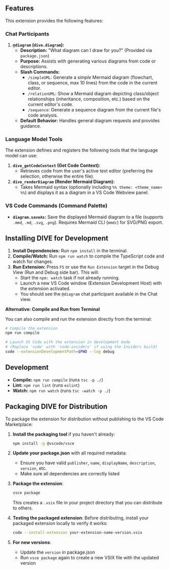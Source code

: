 ## Features

This extension provides the following features:

### Chat Participants

1.  **`@diagram` (`dive.diagram`):**
    *   **Description:** "What diagram can I draw for you?" (Provided via `package.json`)
    *   **Purpose:** Assists with generating various diagrams from code or descriptions.
    *   **Slash Commands:**
        *   `/simpleUML`: Generate a *simple* Mermaid diagram (flowchart, class, or sequence, max 10 lines) from the code in the current editor.
        *   `/relationUML`: Show a Mermaid diagram depicting class/object relationships (inheritance, composition, etc.) based on the current editor's code.
        *   `/sequence`: Generate a sequence diagram from the current file's code analysis.
    *   **Default Behavior:** Handles general diagram requests and provides guidance.

### Language Model Tools

The extension defines and registers the following tools that the language model can use:

1.  **`dive_getCodeContext` (Get Code Context):**
    *   Retrieves code from the user's active text editor (preferring the selection, otherwise the entire file).
2.  **`dive_renderDiagram` (Render Mermaid Diagram):**
    *   Takes Mermaid syntax (optionally including `%% theme: <theme_name> %%`) and displays it as a diagram in a VS Code Webview panel.

### VS Code Commands (Command Palette)

-   **`diagram.saveAs`:** Save the displayed Mermaid diagram to a file (supports `.mmd`, `.md`, `.svg`, `.png`). Requires Mermaid CLI (`mmdc`) for SVG/PNG export.

## Installing DIVE for Development

1.  **Install Dependencies:** Run `npm install` in the terminal.
2.  **Compile/Watch:** Run `npm run watch` to compile the TypeScript code and watch for changes.
3.  **Run Extension:** Press `F5` or use the `Run Extension` target in the Debug View (Run and Debug side bar). This will:
    *   Start the `npm: watch` task if not already running.
    *   Launch a new VS Code window (Extension Development Host) with the extension activated.
    *   You should see the `@diagram` chat participant available in the Chat view.

**Alternative: Compile and Run from Terminal**

You can also compile and run the extension directly from the terminal:

```bash
# Compile the extension
npm run compile

# Launch VS Code with the extension in development mode
# (Replace 'code' with 'code-insiders' if using the Insiders build)
code --extensionDevelopmentPath=$PWD --log debug
```

## Development

-   **Compile:** `npm run compile` (runs `tsc -p ./`)
-   **Lint:** `npm run lint` (runs `eslint`)
-   **Watch:** `npm run watch` (runs `tsc -watch -p ./`)

## Packaging DIVE for Distribution

To package the extension for distribution without publishing to the VS Code Marketplace:

1. **Install the packaging tool** if you haven't already:
   ```bash
   npm install -g @vscode/vsce
   ```

2. **Update your package.json** with all required metadata:
   - Ensure you have valid `publisher`, `name`, `displayName`, `description`, `version`, etc.
   - Make sure all dependencies are correctly listed

3. **Package the extension**:
   ```bash
   vsce package
   ```
   This creates a `.vsix` file in your project directory that you can distribute to others.

4. **Testing the packaged extension**:
   Before distributing, install your packaged extension locally to verify it works:
   ```bash
   code --install-extension your-extension-name-version.vsix
   ```

5. **For new versions**:
   - Update the `version` in package.json
   - Run `vsce package` again to create a new VSIX file with the updated version